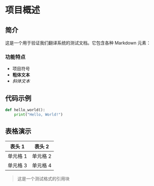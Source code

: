 # 项目概述

## 简介

这是一个用于验证我们翻译系统的测试文档。它包含各种 Markdown 元素：

### 功能特点

- 项目符号
- **粗体文本**
- _斜体文本_

## 代码示例

```python
def hello_world():
    print("Hello, World!")
```

## 表格演示

| 表头 1   | 表头 2   |
| -------- | -------- |
| 单元格 1 | 单元格 2 |
| 单元格 3 | 单元格 4 |

> 这是一个测试格式的引用块
